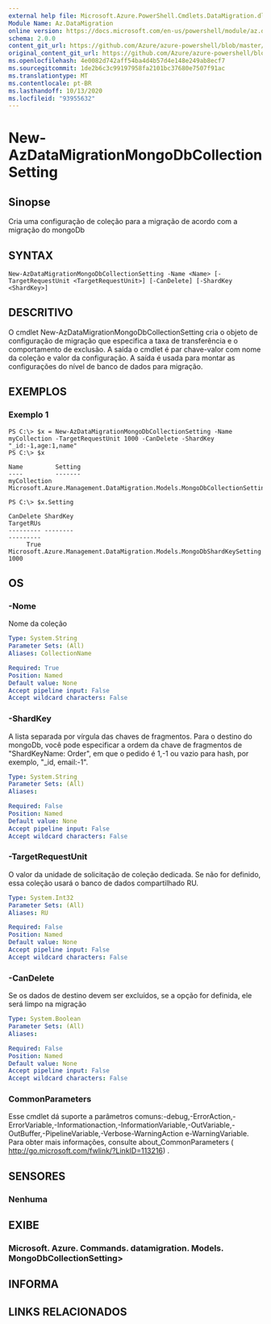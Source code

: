 ```yaml
---
external help file: Microsoft.Azure.PowerShell.Cmdlets.DataMigration.dll-Help.xml
Module Name: Az.DataMigration
online version: https://docs.microsoft.com/en-us/powershell/module/az.datamigration/New-AzDataMigrationMongoDbCollectionSetting
schema: 2.0.0
content_git_url: https://github.com/Azure/azure-powershell/blob/master/src/DataMigration/DataMigration/help/New-AzDataMigrationMongoDbCollectionSetting.md
original_content_git_url: https://github.com/Azure/azure-powershell/blob/master/src/DataMigration/DataMigration/help/New-AzDataMigrationMongoDbCollectionSetting.md
ms.openlocfilehash: 4e0082d742aff54ba4d4b57d4e148e249ab8ecf7
ms.sourcegitcommit: 1de2b6c3c99197958fa2101bc37680e7507f91ac
ms.translationtype: MT
ms.contentlocale: pt-BR
ms.lasthandoff: 10/13/2020
ms.locfileid: "93955632"
---
```

# New-AzDataMigrationMongoDbCollectionSetting

## Sinopse
Cria uma configuração de coleção para a migração de acordo com a migração do mongoDb

## SYNTAX

```
New-AzDataMigrationMongoDbCollectionSetting -Name <Name> [-TargetRequestUnit <TargetRequestUnit>] [-CanDelete] [-ShardKey <ShardKey>]
```

## DESCRITIVO
O cmdlet New-AzDataMigrationMongoDbCollectionSetting cria o objeto de configuração de migração que especifica a taxa de transferência e o comportamento de exclusão.
A saída o cmdlet é par chave-valor com nome da coleção e valor da configuração. A saída é usada para montar as configurações do nível de banco de dados para migração.

## EXEMPLOS

### Exemplo 1
```
PS C:\> $x = New-AzDataMigrationMongoDbCollectionSetting -Name myCollection -TargetRequestUnit 1000 -CanDelete -ShardKey "_id:-1,age:1,name"
PS C:\> $x

Name         Setting
----         -------
myCollection Microsoft.Azure.Management.DataMigration.Models.MongoDbCollectionSettings

PS C:\> $x.Setting

CanDelete ShardKey                                                               TargetRUs
--------- --------                                                               ---------
     True Microsoft.Azure.Management.DataMigration.Models.MongoDbShardKeySetting      1000

```

## OS

### -Nome
Nome da coleção

```yaml
Type: System.String
Parameter Sets: (All)
Aliases: CollectionName

Required: True
Position: Named
Default value: None
Accept pipeline input: False
Accept wildcard characters: False
```

### -ShardKey
A lista separada por vírgula das chaves de fragmentos. Para o destino do mongoDb, você pode especificar a ordem da chave de fragmentos de "ShardKeyName: Order", em que o pedido é 1,-1 ou vazio para hash, por exemplo, "_id, email:-1".

```yaml
Type: System.String
Parameter Sets: (All)
Aliases:

Required: False
Position: Named
Default value: None
Accept pipeline input: False
Accept wildcard characters: False
```

### -TargetRequestUnit
O valor da unidade de solicitação de coleção dedicada. Se não for definido, essa coleção usará o banco de dados compartilhado RU.

```yaml
Type: System.Int32
Parameter Sets: (All)
Aliases: RU

Required: False
Position: Named
Default value: None
Accept pipeline input: False
Accept wildcard characters: False
```

### -CanDelete
Se os dados de destino devem ser excluídos, se a opção for definida, ele será limpo na migração

```yaml
Type: System.Boolean
Parameter Sets: (All)
Aliases:

Required: False
Position: Named
Default value: None
Accept pipeline input: False
Accept wildcard characters: False
```


### CommonParameters
Esse cmdlet dá suporte a parâmetros comuns:-debug,-ErrorAction,-ErrorVariable,-Informationaction,-InformationVariable,-OutVariable,-OutBuffer,-PipelineVariable,-Verbose-WarningAction e-WarningVariable. Para obter mais informações, consulte about_CommonParameters ( http://go.microsoft.com/fwlink/?LinkID=113216) .

## SENSORES

### Nenhuma

## EXIBE

### Microsoft. Azure. Commands. datamigration. Models. MongoDbCollectionSetting>

## INFORMA

## LINKS RELACIONADOS
